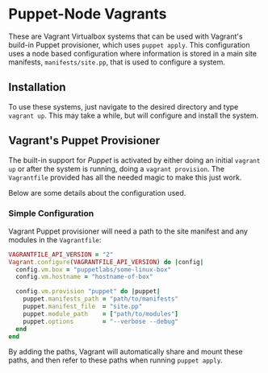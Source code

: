 # Puppet-Node Vagrants

These are Vagrant Virtualbox systems that can be used with Vagrant's build-in Puppet provisioner, which uses `puppet apply`.  This configuration uses a node based configuration where information is stored in a main site manifests, `manifests/site.pp`, that is used to configure a system.

## Installation

To use these systems, just navigate to the desired directory and type `vagrant up`.  This may take a while, but will configure and install the system.

## Vagrant's Puppet Provisioner

The built-in support for *Puppet* is activated by either doing an initial `vagrant up` or after the system is running, doing a `vagrant provision`.  The `Vagrantfile` provided has all the needed magic to make this just work.

Below are some details about the configuration used.

### Simple Configuration

Vagrant Puppet provisioner will need a path to the site manifest and any modules in the  `Vagrantfile`:

```ruby
VAGRANTFILE_API_VERSION = "2"
Vagrant.configure(VAGRANTFILE_API_VERSION) do |config|
  config.vm.box = "puppetlabs/some-linux-box"
  config.vm.hostname = "hostname-of-box"

  config.vm.provision "puppet" do |puppet|
    puppet.manifests_path = "path/to/manifests"
    puppet.manifest_file  = "site.pp"
    puppet.module_path    = ["path/to/modules"]
    puppet.options        = "--verbose --debug"
  end
end
```

By adding the paths, Vagrant will automatically share and mount these paths, and then refer to these paths when running `puppet apply`.
